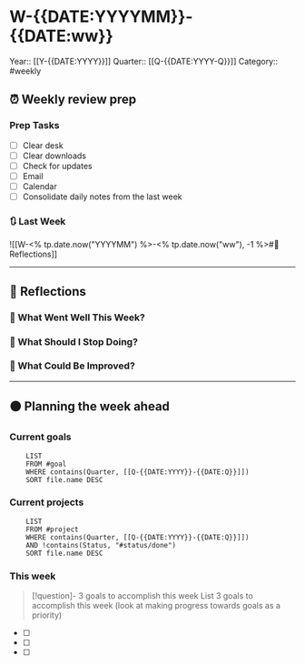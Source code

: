 # W-{{DATE:YYYYMM}}-{{DATE:ww}} 
Year:: [[Y-{{DATE:YYYY}}]]
Quarter:: [[Q-{{DATE:YYYY-Q}}]]
Category:: #weekly

## ⏰ Weekly review prep
### Prep Tasks
- [ ] Clear desk
- [ ] Clear downloads
- [ ] Check for updates
- [ ] Email
- [ ] Calendar
- [ ] Consolidate daily notes from the last week

### 🔃 Last Week
![[W-<% tp.date.now("YYYYMM") %>-<% tp.date.now("ww"), -1 %>#💬 Reflections]]

---

## 💬 Reflections 

### 🌹 What Went Well This Week?

### 🌵 What Should I Stop Doing?

### 🌱 What Could Be Improved?

---
## 🟠 Planning the week ahead
### Current goals

```dataview
	LIST
	FROM #goal
	WHERE contains(Quarter, [[Q-{{DATE:YYYY}}-{{DATE:Q}}]])
	SORT file.name DESC
```

### Current projects
```dataview
	LIST
	FROM #project
	WHERE contains(Quarter, [[Q-{{DATE:YYYY}}-{{DATE:Q}}]])
	AND !contains(Status, "#status/done")
	SORT file.name DESC
```

### This week

> [!question]- 3 goals to accomplish this week
> List 3 goals to accomplish this week (look at making progress towards goals as a priority)

- [ ] 
- [ ] 
- [ ] 

